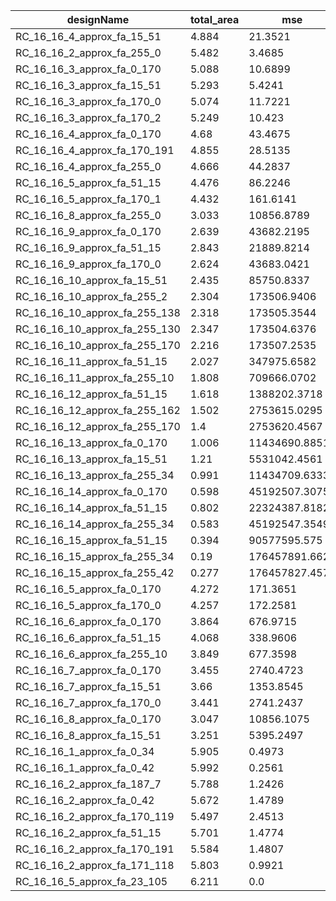 | designName                    | total_area | mse            |
| ----------------------------- | ---------- | -------------- |
| RC_16_16_4_approx_fa_15_51    | 4.884      | 21.3521        |
| RC_16_16_2_approx_fa_255_0    | 5.482      | 3.4685         |
| RC_16_16_3_approx_fa_0_170    | 5.088      | 10.6899        |
| RC_16_16_3_approx_fa_15_51    | 5.293      | 5.4241         |
| RC_16_16_3_approx_fa_170_0    | 5.074      | 11.7221        |
| RC_16_16_3_approx_fa_170_2    | 5.249      | 10.423         |
| RC_16_16_4_approx_fa_0_170    | 4.68       | 43.4675        |
| RC_16_16_4_approx_fa_170_191  | 4.855      | 28.5135        |
| RC_16_16_4_approx_fa_255_0    | 4.666      | 44.2837        |
| RC_16_16_5_approx_fa_51_15    | 4.476      | 86.2246        |
| RC_16_16_5_approx_fa_170_1    | 4.432      | 161.6141       |
| RC_16_16_8_approx_fa_255_0    | 3.033      | 10856.8789     |
| RC_16_16_9_approx_fa_0_170    | 2.639      | 43682.2195     |
| RC_16_16_9_approx_fa_51_15    | 2.843      | 21889.8214     |
| RC_16_16_9_approx_fa_170_0    | 2.624      | 43683.0421     |
| RC_16_16_10_approx_fa_15_51   | 2.435      | 85750.8337     |
| RC_16_16_10_approx_fa_255_2   | 2.304      | 173506.9406    |
| RC_16_16_10_approx_fa_255_138 | 2.318      | 173505.3544    |
| RC_16_16_10_approx_fa_255_130 | 2.347      | 173504.6376    |
| RC_16_16_10_approx_fa_255_170 | 2.216      | 173507.2535    |
| RC_16_16_11_approx_fa_51_15   | 2.027      | 347975.6582    |
| RC_16_16_11_approx_fa_255_10  | 1.808      | 709666.0702    |
| RC_16_16_12_approx_fa_51_15   | 1.618      | 1388202.3718   |
| RC_16_16_12_approx_fa_255_162 | 1.502      | 2753615.0295   |
| RC_16_16_12_approx_fa_255_170 | 1.4        | 2753620.4567   |
| RC_16_16_13_approx_fa_0_170   | 1.006      | 11434690.8851  |
| RC_16_16_13_approx_fa_15_51   | 1.21       | 5531042.4561   |
| RC_16_16_13_approx_fa_255_34  | 0.991      | 11434709.6333  |
| RC_16_16_14_approx_fa_0_170   | 0.598      | 45192507.3075  |
| RC_16_16_14_approx_fa_51_15   | 0.802      | 22324387.8182  |
| RC_16_16_14_approx_fa_255_34  | 0.583      | 45192547.3549  |
| RC_16_16_15_approx_fa_51_15   | 0.394      | 90577595.575   |
| RC_16_16_15_approx_fa_255_34  | 0.19       | 176457891.6621 |
| RC_16_16_15_approx_fa_255_42  | 0.277      | 176457827.4573 |
| RC_16_16_5_approx_fa_0_170    | 4.272      | 171.3651       |
| RC_16_16_5_approx_fa_170_0    | 4.257      | 172.2581       |
| RC_16_16_6_approx_fa_0_170    | 3.864      | 676.9715       |
| RC_16_16_6_approx_fa_51_15    | 4.068      | 338.9606       |
| RC_16_16_6_approx_fa_255_10   | 3.849      | 677.3598       |
| RC_16_16_7_approx_fa_0_170    | 3.455      | 2740.4723      |
| RC_16_16_7_approx_fa_15_51    | 3.66       | 1353.8545      |
| RC_16_16_7_approx_fa_170_0    | 3.441      | 2741.2437      |
| RC_16_16_8_approx_fa_0_170    | 3.047      | 10856.1075     |
| RC_16_16_8_approx_fa_15_51    | 3.251      | 5395.2497      |
| RC_16_16_1_approx_fa_0_34     | 5.905      | 0.4973         |
| RC_16_16_1_approx_fa_0_42     | 5.992      | 0.2561         |
| RC_16_16_2_approx_fa_187_7    | 5.788      | 1.2426         |
| RC_16_16_2_approx_fa_0_42     | 5.672      | 1.4789         |
| RC_16_16_2_approx_fa_170_119  | 5.497      | 2.4513         |
| RC_16_16_2_approx_fa_51_15    | 5.701      | 1.4774         |
| RC_16_16_2_approx_fa_170_191  | 5.584      | 1.4807         |
| RC_16_16_2_approx_fa_171_118  | 5.803      | 0.9921         |
| RC_16_16_5_approx_fa_23_105   | 6.211      | 0.0            |
